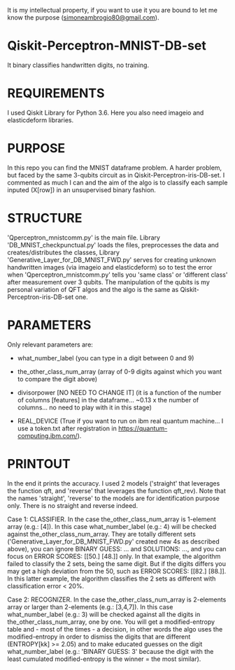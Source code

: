 It is my intellectual property, if you want to use it you are bound to let me know the purpose (simoneambrogio80@gmail.com).


# Qiskit-Perceptron-MNIST-DB-set
It binary classifies handwritten digits, no training.


# REQUIREMENTS
I used Qiskit Library for Python 3.6.
Here you also need imageio and elasticdeform libraries.


# PURPOSE
In this repo you can find the MNIST dataframe problem. A harder problem, but faced by the same 3-qubits circuit as in Qiskit-Perceptron-iris-DB-set.
I commented as much I can and the aim of the algo is to classify each sample inputed (X[row]) in an unsupervised binary fashion.


# STRUCTURE
'Qperceptron_mnistcomm.py' is the main file.
Library 'DB_MNIST_checkpunctual.py' loads the files, preprocesses the data and creates/distributes the classes,
Library 'Generative_Layer_for_DB_MNIST_FWD.py' serves for creating unknown handwritten images (via imageio and elasticdeform) so to test the error when 'Qperceptron_mnistcomm.py' tells you 'same class' or 'different class' after measurement over 3 qubits. The manipulation of the qubits is my personal variation of QFT algos and the algo is the same as Qiskit-Perceptron-iris-DB-set one.


# PARAMETERS
Only relevant parameters are:

- what_number_label (you can type in a digit between 0 and 9)

- the_other_class_num_array (array of 0-9 digits against which you want to compare the digit above)

- divisorpower [NO NEED TO CHANGE IT] (it is a function of the number of columns [features] in the dataframe... ~0.13 x the number of columns... no need to play with it in this stage)

- REAL_DEVICE (True if you want to run on ibm real quantum machine... I use a token.txt after registration in https://quantum-computing.ibm.com/).


# PRINTOUT
In the end it prints the accuracy. I used 2 models ('straight' that leverages the function qft, and 'reverse' that leverages the function qft_rev).
Note that the names 'straight', 'reverse' to the models are for identification purpose only. There is no straight and reverse indeed.

Case 1: CLASSIFIER. In the case the_other_class_num_array is 1-element array (e.g.: [4]). In this case what_number_label (e.g.: 4) will be checked against the_other_class_num_array. They are totally different sets ('Generative_Layer_for_DB_MNIST_FWD.py' created new 4s as described above),
you can ignore BINARY GUESS: ... and SOLUTIONS: ..., and you can focus on ERROR SCORES: [[50.] [48.]] only. In that example, the algorithm failed to classify the 2 sets, being the same digit. But if the digits differs you may get a high deviation from the 50, such as ERROR SCORES: [[82.] [88.]]. In this latter example, the algorithm classifies the 2 sets as different with classification error < 20%. 

Case 2: RECOGNIZER. In the case the_other_class_num_array is 2-elements array or larger than 2-elements (e.g.: [3,4,7]). In this case what_number_label (e.g.: 3) will be checked against all the digits in the_other_class_num_array, one by one. You will get a modified-entropy table and - most of the times - a decision,
in other words the algo uses the modified-entropy in order to dismiss the digits that are different (ENTROPY[kk] >= 2.05) and to make educated guesses on the digit what_number_label (e.g.: 'BINARY GUESS: 3' because the digit with the least cumulated modified-entropy is the winner = the most similar).
